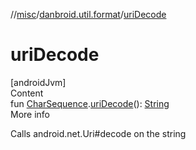 //[misc](../../index.md)/[danbroid.util.format](index.md)/[uriDecode](uri-decode.md)



# uriDecode  
[androidJvm]  
Content  
fun [CharSequence](https://kotlinlang.org/api/latest/jvm/stdlib/kotlin/-char-sequence/index.html).[uriDecode](uri-decode.md)(): [String](https://kotlinlang.org/api/latest/jvm/stdlib/kotlin/-string/index.html)  
More info  


Calls android.net.Uri#decode on the string

  



